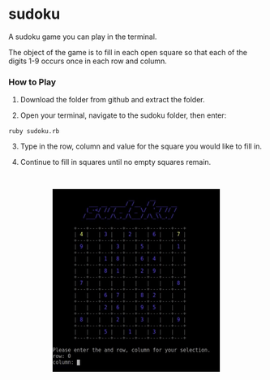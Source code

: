 # sudoku

A sudoku game you can play in the terminal.

The object of the game is to fill in each open square so that each of the digits 
1-9 occurs once in each row and column.

### How to Play

1. Download the folder from github and extract the folder.

2. Open your terminal, navigate to the sudoku folder, then enter:
  ```
  ruby sudoku.rb
  ```
3. Type in the row, column and value for the square you would like to fill in.

4. Continue to fill in squares until no empty squares remain.

<br />


<CENTER>

![](sudoku.gif)

</CENTER>